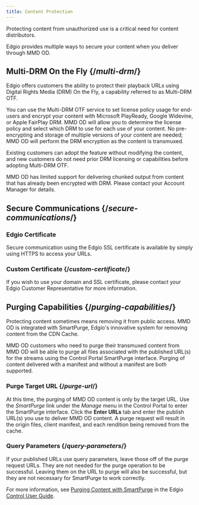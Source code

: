 ```yaml
---
title: Content Protection
---
```

Protecting content from unauthorized use is a critical need for content distributors.

Edgio provides multiple ways to secure your content when you deliver through MMD OD.

## Multi-DRM On the Fly  {/*multi-drm*/}
Edgio offers customers the ability to protect their playback URLs using Digital Rights Media (DRM) On the Fly, a capability referred to as Multi-DRM OTF.

You can use the Multi-DRM OTF service to set license policy usage for end-users and encrypt your content with Microsoft PlayReady, Google Widevine, or Apple FairPlay DRM. MMD OD will allow you to determine the license policy and select which DRM to use for each use of your content. No pre-encrypting and storage of multiple versions of your content are needed; MMD OD will perform the DRM encryption as the content is transmuxed.

Existing customers can adopt the feature without modifying the content, and new customers do not need prior DRM licensing or capabilities before adopting Multi-DRM OTF.

<Callout type="info">MMD OD has limited support for delivering chunked output from content that has already been encrypted with DRM. Please contact your Account Manager for details.</Callout>

## Secure Communications  {/*secure-communications*/}
### Edgio Certificate
Secure communication using the Edgio SSL certificate is available by simply using HTTPS to access your URLs.

### Custom Certificate  {/*custom-certificate*/}
If you wish to use your domain and SSL certificate, please contact your Edgio Customer Representative for more information.

## Purging Capabilities  {/*purging-capabilities*/}
Protecting content sometimes means removing it from public access. MMD OD is integrated with SmartPurge, Edgio's innovative system for removing content from the CDN Cache.

MMD OD customers who need to purge their transmuxed content from MMD OD will be able to purge all files associated with the published URL(s) for the streams using the Control Portal SmartPurge interface. Purging of content delivered with a manifest and without a manifest are both supported.

### Purge Target URL  {/*purge-url*/}
At this time, the purging of MMD OD content is only by the target URL. Use the *SmartPurge* link under the *Manage* menu in the Control Portal to enter the SmartPurge interface. Click the **Enter URLs** tab and enter the publish URL(s) you use to deliver MMD OD content. A purge request will result in the origin files, client manifest, and each rendition being removed from the cache.

### Query Parameters  {/*query-parameters*/}
If your published URLs use query parameters, leave those off of the purge request URLs. They are not needed for the purge operation to be successful. Leaving them on the URL to purge will also be successful, but they are not necessary for SmartPurge to work correctly.

For more information, see [Purging Content with SmartPurge](/delivery/control/manage/content_with_smartpurge) in the Edgio [Control User Guide](/delivery/control).
